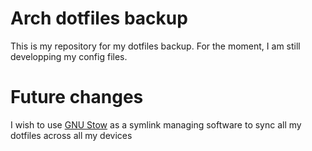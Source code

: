 # Arch dotfiles backup

This is my repository for my dotfiles backup.
For the moment, I am still developping my config files.


# Future changes

I wish to use [GNU Stow](https://www.gnu.org/software/stow/) as a symlink managing software to sync all my dotfiles across all my devices
